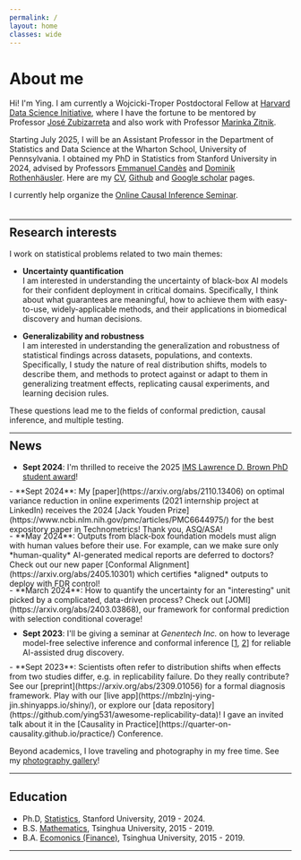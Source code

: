 ```yaml
---
permalink: /
layout: home 
classes: wide
---
```


<!-- <figure style="width: 200px; margin: 40px" class="align-left">
  <img src="assets/images/bio.jpeg" alt="">
</figure>  -->

# About me

 <!-- <p style="margin-top: 0px; margin-bottom: 50px;"></p>  -->
Hi! I'm Ying. I am currently a Wojcicki-Troper Postdoctoral Fellow at [Harvard Data Science Initiative](https://datascience.harvard.edu/), where I have the fortune to be mentored by Professor [José Zubizarreta](http://jrzubizarreta.com/) and also work with Professor [Marinka Zitnik](https://zitniklab.hms.harvard.edu/).
 <!-- where I have the fortune to be mentored by Professor [José Zubizarreta](http://jrzubizarreta.com/) and Professor [Marinka Zitnik](https://zitniklab.hms.harvard.edu/). -->

Starting July 2025, I will be an Assistant Professor in the Department of Statistics and Data Science at the Wharton School, University of Pennsylvania. 
I obtained my PhD in Statistics from Stanford University in 2024, advised by Professors [Emmanuel Candès](https://candes.su.domains/) and [Dominik Rothenhäusler](https://sites.google.com/view/rothenhaeusler/home?authuser=0). Here are my [CV](/assets/files/cv_yj.pdf), [Github](https://github.com/ying531) and [Google scholar](https://scholar.google.com/citations?user=lT5KFUkAAAAJ&hl=en) pages. 


I currently help organize the [Online Causal Inference Seminar](https://sites.google.com/view/ocis/). 


 <p style="margin-top: 0px; margin-bottom: 35px;"></p> 
 
--- 

 <p style="margin-top: -20px;"></p> 

## Research interests


 

I work on statistical problems related to two main themes:

- **Uncertainty quantification**    
I am interested in understanding the uncertainty of black-box AI models for their confident deployment in critical domains. Specifically, I think about what guarantees are meaningful, how to achieve them with easy-to-use, widely-applicable methods, and their applications in biomedical discovery and human decisions.   
 
- **Generalizability and robustness**   
I am interested in understanding the generalization and robustness of statistical findings across datasets, populations, and contexts. Specifically, 
I study the nature of real distribution shifts, models to describe them, and methods to protect against or adapt to them in generalizing treatment effects, replicating causal experiments, and learning decision rules. 

These questions lead me to the fields of conformal prediction, causal inference, and multiple testing.

<!-- I work on statistical methods and applications related to two main themes: (i) confident deployment of black-box prediction models in critical domains, and (ii) generalization of statistical findings to new contexts. Specifically, -->
 
<!-- - **Uncertainty quantification**: quantifying confidence and limiting mistakes in black-box prediction models; applications in biomedical discovery and AI-powered decisions.

- **Generalizability and replicability**: understanding and addressing realistic distribution shifts in generalizing treatment effects, replicating experiments, and learning new decision rules.
 -->


<!-- <p style="margin-top: 0px; margin-bottom: 50px;"></p> -->
<!--  </br> </br>
 &nbsp;   -->

---

<p style="margin-top: -20px;"></p> 

## News

- **Sept 2024**: I'm thrilled to receive the 2025 [IMS Lawrence D. Brown PhD student award](https://imstat.org/ims-awards/ims-lawrence-d-brown-ph-d-student-award/)!
<p style="margin-top: 0px; margin-bottom: -5px;"></p> 
- **Sept 2024**: My [paper](https://arxiv.org/abs/2110.13406) on optimal variance reduction in online experiments (2021 internship project at LinkedIn) receives the 2024 [Jack Youden Prize](https://www.ncbi.nlm.nih.gov/pmc/articles/PMC6644975/) for the best expository paper in Technometrics! Thank you, ASQ/ASA!
<p style="margin-top: 0px; margin-bottom: -5px;"></p> 
- **May 2024**: Outputs from black-box foundation models must align with human values before their use. For example, can we make sure only *human-quality* AI-generated medical reports are deferred to doctors? Check out our new paper [Conformal Alignment](https://arxiv.org/abs/2405.10301) which certifies *aligned* outputs to deploy with FDR control!
<p style="margin-top: 0px; margin-bottom: -5px;"></p> 
- **March 2024**: How to quantify the uncertainty for an "interesting" unit picked by a complicated, data-driven process? Check out [JOMI](https://arxiv.org/abs/2403.03868), our framework for conformal prediction with selection conditional coverage!
<p style="margin-top: 0px; margin-bottom: -5px;"></p> 

- **Sept 2023**:  I'll be giving a seminar at *Genentech Inc.* on how to leverage model-free selective inference and conformal inference [[1](https://arxiv.org/abs/2210.01408), [2](https://arxiv.org/abs/2307.09291)] for reliable AI-assisted drug discovery. 
<p style="margin-top: 0px; margin-bottom: -5px;"></p> 
- **Sept 2023**:  Scientists often refer to distribution shifts when effects from two studies differ, e.g. in replicability failure. Do they really contribute? See our [preprint](https://arxiv.org/abs/2309.01056) for a formal diagnosis framework. Play with our [live app](https://mbzlnj-ying-jin.shinyapps.io/shiny/), or explore our [data repository](https://github.com/ying531/awesome-replicability-data)! I gave an invited talk about it in the [Causality in Practice](https://quarter-on-causality.github.io/practice/) Conference.
 


Beyond academics, I love traveling and photography in my free time. See my [photography gallery](https://www.flickr.com/people/191232754@N08/)! 


---

## Education

- Ph.D, [Statistics](https://statistics.stanford.edu/), Stanford University, 2019 - 2024.
- B.S. [Mathematics](https://www.math.tsinghua.edu.cn/#), Tsinghua University, 2015 - 2019.
- B.A. [Ecomonics (Finance)](https://www.sem.tsinghua.edu.cn/en/), Tsinghua University, 2015 - 2019.

 

    


---- 

